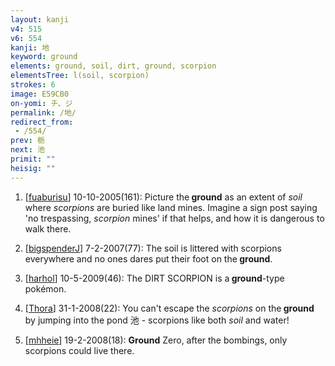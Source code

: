 ```yaml
---
layout: kanji
v4: 515
v6: 554
kanji: 地
keyword: ground
elements: ground, soil, dirt, ground, scorpion
elementsTree: l(soil, scorpion)
strokes: 6
image: E59CB0
on-yomi: チ、ジ
permalink: /地/
redirect_from:
 - /554/
prev: 栃
next: 池
primit: ""
heisig: ""
---
```


1) [<a href="http://kanji.koohii.com/profile/fuaburisu">fuaburisu</a>] 10-10-2005(161): Picture the<strong> ground</strong> as an extent of<em> soil</em> where<em> scorpions</em> are buried like land mines. Imagine a sign post saying &#039;no trespassing, <em>scorpion</em> mines&#039; if that helps, and how it is dangerous to walk there.

2) [<a href="http://kanji.koohii.com/profile/bigspenderJ">bigspenderJ</a>] 7-2-2007(77): The soil is littered with scorpions everywhere and no ones dares put their foot on the<strong> ground</strong>.

3) [<a href="http://kanji.koohii.com/profile/harhol">harhol</a>] 10-5-2009(46): The DIRT SCORPION is a<strong> ground</strong>-type pokémon.

4) [<a href="http://kanji.koohii.com/profile/Thora">Thora</a>] 31-1-2008(22): You can&#039;t escape the <em>scorpions</em> on the<strong> ground</strong> by jumping into the pond 池 - scorpions like both <em>soil</em> and water!

5) [<a href="http://kanji.koohii.com/profile/mhheie">mhheie</a>] 19-2-2008(18): <strong>Ground</strong> Zero, after the bombings, only scorpions could live there.

